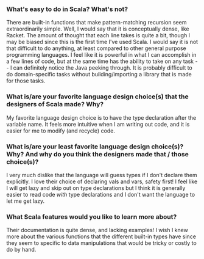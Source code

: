 ### What's easy to do in Scala? What's not?
There are built-in functions that make pattern-matching recursion seem extraordinarily simple.
Well, I would say that it is conceptually dense, like Racket. The amount of thought that each line takes is quite a bit, though I may be biased since this is the first time I've used Scala.
I would say it is not that difficult to do anything, at least compared to other general purpose programming languages. I feel like it is powerful in what I can accomplish in a few lines of code, but at the same time has the ability to take on any task -- I can definitely notice the Java peeking through. 
It is probably difficult to do domain-specific tasks without building/importing a library that is made for those tasks.

### What is/are your favorite language design choice(s) that the designers of Scala made? Why?
My favorite language design choice is to have the type declaration after the variable name.
It feels more intuitive when I am writing out code, and it is easier for me to modify (and recycle) code. 

### What is/are your least favorite language design choice(s)? Why? And why do you think the designers made that / those choice(s)?
I very much dislike that the language will guess types if I don't declare them explicitly. I love their choice of declaring vals and vars, safety first! I feel like I will get lazy and skip out on type declarations but I think it is generally easier to read code _with_ type declarations and I don't want the language to let me get lazy.

### What Scala features would you like to learn more about?
Their documentation is quite dense, and lacking examples! I wish I knew more about the various functions that the different built-in types have since they seem to specific to data manipulations that would be tricky or costly to do by hand.